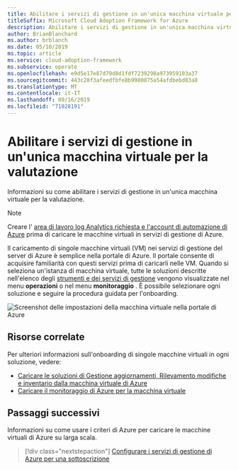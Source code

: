 ```yaml
---
title: Abilitare i servizi di gestione in un'unica macchina virtuale per la valutazione
titleSuffix: Microsoft Cloud Adoption Framework for Azure
description: Abilitare i servizi di gestione in un'unica macchina virtuale per la valutazione
author: BrianBlanchard
ms.author: brblanch
ms.date: 05/10/2019
ms.topic: article
ms.service: cloud-adoption-framework
ms.subservice: operate
ms.openlocfilehash: e9d5e17e87d79d8d1fdf7239298a973959103a37
ms.sourcegitcommit: 443c28f3afeedfbfe8b9980875a54afdbebd83a8
ms.translationtype: MT
ms.contentlocale: it-IT
ms.lasthandoff: 09/16/2019
ms.locfileid: "71028191"
---
```

# <a name="enable-management-services-on-a-single-vm-for-evaluation"></a>Abilitare i servizi di gestione in un'unica macchina virtuale per la valutazione

Informazioni su come abilitare i servizi di gestione in un'unica macchina virtuale per la valutazione.

> [!NOTE]
> Creare l' [area di lavoro log Analytics richiesta e l'account di automazione di Azure](./prerequisites.md#create-a-workspace-and-automation-account) prima di caricare le macchine virtuali in servizi di gestione di Azure.

Il caricamento di singole macchine virtuali (VM) nei servizi di gestione del server di Azure è semplice nella portale di Azure. Il portale consente di acquisire familiarità con questi servizi prima di caricarli nelle VM. Quando si seleziona un'istanza di macchina virtuale, tutte le soluzioni descritte nell'elenco degli [strumenti e dei servizi di gestione](./tools-services.md) vengono visualizzate nel menu **operazioni** o nel menu **monitoraggio** . È possibile selezionare ogni soluzione e seguire la procedura guidata per l'onboarding.

![Screenshot delle impostazioni della macchina virtuale nella portale di Azure](./media/onboarding-single-vm.png)

## <a name="related-resources"></a>Risorse correlate

Per ulteriori informazioni sull'onboarding di singole macchine virtuali in ogni soluzione, vedere:

- [Caricare le soluzioni di Gestione aggiornamenti, Rilevamento modifiche e inventario dalla macchina virtuale di Azure](https://docs.microsoft.com/azure/automation/automation-onboard-solutions-from-vm)
- [Caricare il monitoraggio di Azure per la macchina virtuale](https://docs.microsoft.com/azure/azure-monitor/insights/vminsights-enable-single-vm)

## <a name="next-steps"></a>Passaggi successivi

Informazioni su come usare i criteri di Azure per caricare le macchine virtuali di Azure su larga scala.

> [!div class="nextstepaction"]
> [Configurare i servizi di gestione di Azure per una sottoscrizione](./onboard-at-scale.md)
